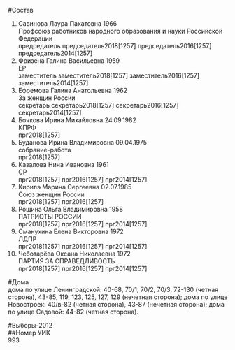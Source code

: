 #Состав  
1. Савинова Лаура Пахатовна 1966  
    Профсоюз работников народного образования и науки Российской Федерации  
    председатель председатель2018[1257] председатель2016[1257] председатель2014[1257]  
2. Фризена Галина Васильевна 1959  
    ЕР  
    заместитель заместитель2018[1257] заместитель2016[1257] заместитель2014[1257]  
3. Ефремова Галина Анатольевна 1962  
    За женщин России  
    секретарь секретарь2018[1257] секретарь2016[1257] секретарь2014[1257]  
4. Бочкова Ирина Михайловна 24.09.1982  
    КПРФ  
    прг2018[1257]  
5. Буданова Ирина Владимировна 09.04.1975  
    собрание-работа  
    прг2018[1257]  
6. Казалова Нина Ивановна 1961  
    СР  
    прг2018[1257] прг2016[1257] прг2014[1257]  
7. Кирилэ Марина Сергеевна 02.07.1985  
    Союз женщин России  
    прг2018[1257] прг2016[1257]  
8. Рощина Ольга Владимировна 1958  
    ПАТРИОТЫ РОССИИ  
    прг2018[1257] прг2016[1257] прг2014[1257]  
9. Сманухина Елена Викторовна 1972  
    ЛДПР  
    прг2018[1257] прг2016[1257] прг2014[1257]  
10. Чеботарёва Оксана Николаевна 1972  
    ПАРТИЯ ЗА СПРАВЕДЛИВОСТЬ  
    прг2018[1257] прг2016[1257] прг2014[1257]  
  
#Дома  
дома по улице Ленинградской: 40-68, 70/1, 70/2, 70/3, 72-130 (четная сторона), 43-85, 119, 123, 125, 127, 129 (нечетная сторона); дома по улице Новостроек: 40/в-82 (четная сторона), 43-87 (нечетная сторона); дома по улице Садовой: 44-82 (четная сторона).  
  
#Выборы-2012  
##Номер УИК  
993  
